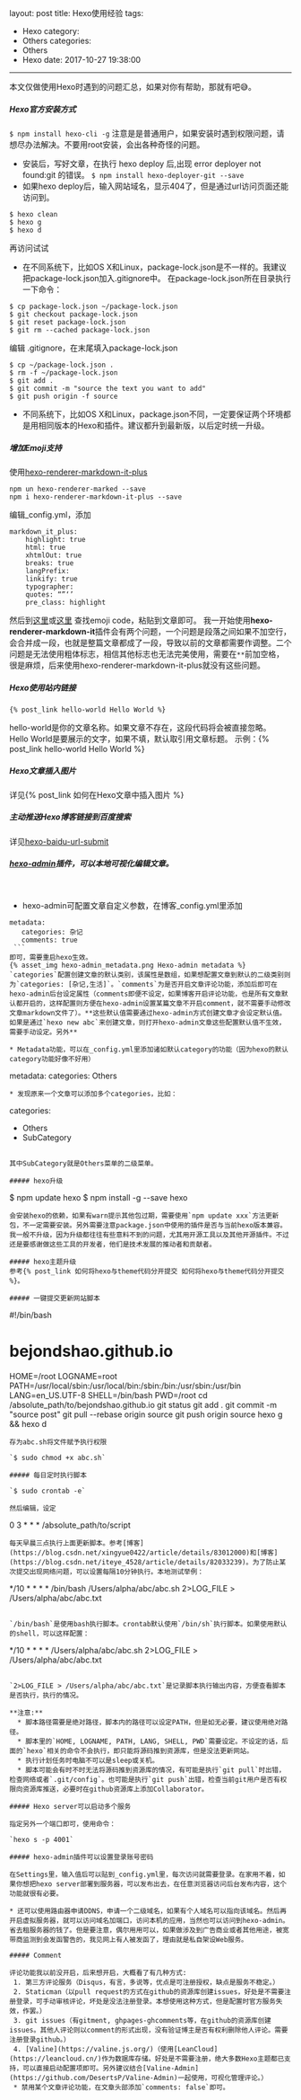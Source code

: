 layout: post
title: Hexo使用经验
tags:
  - Hexo
category:
  - Others
categories:
  - Others
  - Hexo
date: 2017-10-27 19:38:00
---
本文仅做使用Hexo时遇到的问题汇总，如果对你有帮助，那就有吧:sweat_smile:。

##### Hexo官方安装方式
`$ npm install hexo-cli -g`
注意是是普通用户，如果安装时遇到权限问题，请想尽办法解决。不要用root安装，会出各种奇怪的问题。
* 安装后，写好文章，在执行 hexo deploy 后,出现 error deployer not found:git 的错误。
`$ npm install hexo-deployer-git --save`
* 如果hexo deploy后，输入网站域名，显示404了，但是通过url访问页面还能访问到。
```
$ hexo clean
$ hexo g
$ hexo d
```
再访问试试
* 在不同系统下，比如OS X和Linux，package-lock.json是不一样的。我建议把package-lock.json加入.gitignore中。
在package-lock.json所在目录执行一下命令：
```
$ cp package-lock.json ~/package-lock.json
$ git checkout package-lock.json
$ git reset package-lock.json
$ git rm --cached package-lock.json
```
编辑 .gitignore，在末尾填入package-lock.json
```
$ cp ~/package-lock.json .
$ rm -f ~/package-lock.json
$ git add .
$ git commit -m "source the text you want to add"
$ git push origin -f source
```
* 不同系统下，比如OS X和Linux，package.json不同，一定要保证两个环境都是用相同版本的Hexo和插件。建议都升到最新版，以后定时统一升级。

##### 增加Emoji支持

使用[hexo-renderer-markdown-it-plus](https://github.com/CHENXCHEN/hexo-renderer-markdown-it-plus)
```
npm un hexo-renderer-marked --save
npm i hexo-renderer-markdown-it-plus --save
```
编辑_config.yml，添加
```
markdown_it_plus:
    highlight: true
    html: true
    xhtmlOut: true
    breaks: true
    langPrefix:
    linkify: true
    typographer:
    quotes: “”‘’
    pre_class: highlight
```
然后到[这里](http://emoji.muan.co/)或[这里](https://www.webpagefx.com/tools/emoji-cheat-sheet/) 查找emoji code，粘贴到文章即可。
我一开始使用**hexo-renderer-markdown-it**插件会有两个问题，一个问题是段落之间如果不加空行，会合并成一段，也就是整篇文章都成了一段，导致以前的文章都需要作调整。二个问题是无法使用粗体标志，相信其他标志也无法完美使用，需要在`**`前加空格，很是麻烦，后来使用hexo-renderer-markdown-it-plus就没有这些问题。

##### Hexo使用站内链接
```
{% post_link hello-world Hello World %}
```
hello-world是你的文章名称。如果文章不存在，这段代码将会被直接忽略。
Hello World是要展示的文字，如果不填，默认取引用文章标题。
示例：{% post_link hello-world Hello World %}

##### Hexo文章插入图片
详见{% post_link 如何在Hexo文章中插入图片 %}

##### 主动推送Hexo博客链接到百度搜索
详见[hexo-baidu-url-submit](https://www.npmjs.com/package/hexo-baidu-url-submit)

##### [hexo-admin](https://github.com/jaredly/hexo-admin)插件，可以本地可视化编辑文章。
  
  * hexo-admin可配置文章自定义参数，在博客_config.yml里添加
  ```
  metadata:
    categories: 杂记
    comments: true
  ```
即可，需要重启hexo生效。
{% asset_img hexo-admin_metadata.png Hexo-admin metadata %}
`categories`配置创建文章的默认类别，该属性是数组，如果想配置文章到默认的二级类别则为`categories: [杂记,生活]`。`comments`为是否开启文章评论功能，添加后即可在hexo-admin后台设定属性（comments即便不设定，如果博客开启评论功能，也是所有文章默认都开启的，这样配置则方便在hexo-admin设置某篇文章不开启comment，就不需要手动修改文章markdown文件了）。**这些默认值需要通过hexo-admin方式创建文章才会设定默认值。如果是通过`hexo new abc`来创建文章，则打开hexo-admin文章这些配置默认值不生效，需要手动设定。另外**

* Metadata功能，可以在_config.yml里添加诸如默认category的功能（因为hexo的默认category功能好像不好用）
```
metadata:
  categories: Others
```
* 发现原来一个文章可以添加多个categories，比如：

```
categories:
- Others
- SubCategory
```

其中SubCategory就是Others菜单的二级菜单。

##### hexo升级
```
$ npm update hexo
$ npm install -g --save hexo
```
会安装hexo的依赖，如果有warn提示其他包过期，需要使用`npm update xxx`方法更新包，不一定需要安装。另外需要注意package.json中使用的插件是否与当前hexo版本兼容。我一般不升级，因为升级都往往有些意料不到的问题，尤其用开源工具以及其他开源插件。不过还是要感谢做这些工具的开发者，他们是技术发展的推动者和贡献者。

##### hexo主题升级
参考{% post_link 如何将hexo与theme代码分开提交 如何将hexo与theme代码分开提交 %}。

##### 一键提交更新网站脚本
```
#!/bin/bash
# bejondshao.github.io
HOME=/root
LOGNAME=root
PATH=/usr/local/sbin:/usr/local/bin:/sbin:/bin:/usr/sbin:/usr/bin
LANG=en_US.UTF-8
SHELL=/bin/bash
PWD=/root
cd /absolute_path/to/bejondshao.github.io
git status
git add .
git commit -m "source post"
git pull --rebase origin source
git push origin source
hexo g && hexo d
```
存为abc.sh将文件赋予执行权限

`$ sudo chmod +x abc.sh`

##### 每日定时执行脚本

`$ sudo crontab -e`

然后编辑，设定
```
0 3 * * * /absolute_path/to/script
```
每天早晨三点执行上面更新脚本。参考[博客](https://blog.csdn.net/xingyue0422/article/details/83012000)和[博客](https://blog.csdn.net/iteye_4528/article/details/82033239)。为了防止某次提交出现网络问题，可以设置每隔10分钟执行。本地测试举例：

```
*/10 * * * * /bin/bash /Users/alpha/abc/abc.sh 2>LOG_FILE > /Users/alpha/abc/abc.txt
```

`/bin/bash`是使用bash执行脚本。crontab默认使用`/bin/sh`执行脚本。如果使用默认的shell，可以这样配置：
```
*/10 * * * * /Users/alpha/abc/abc.sh 2>LOG_FILE > /Users/alpha/abc/abc.txt
```

`2>LOG_FILE > /Users/alpha/abc/abc.txt`是记录脚本执行输出内容，方便查看脚本是否执行，执行的情况。

**注意:**  
  * 脚本路径需要是绝对路径，脚本内的路径可以设定PATH，但是如无必要，建议使用绝对路径。
  * 脚本里的`HOME, LOGNAME, PATH, LANG, SHELL, PWD`需要设定。不设定的话，后面的`hexo`相关的命令不会执行，即只能将源码推到资源库，但是没法更新网站。
  * 执行计划任务时电脑不可以是sleep或关机。
  * 脚本可能会有时不时无法将源码推到资源库的情况，有可能是执行`git pull`时出错，检查网络或者`.git/config`。也可能是执行`git push`出错，检查当前git用户是否有权限向资源库推送，必要时在github资源库上添加Collaborator。

##### Hexo server可以启动多个服务

指定另外一个端口即可，使用命令：

`hexo s -p 4001`

##### hexo-admin插件可以设置登录账号密码

在Settings里，输入值后可以贴到_config.yml里，每次访问就需要登录。在家用不着，如果你想把hexo server部署到服务器，可以发布出去，在任意浏览器访问后台发布内容，这个功能就很有必要。

* 还可以使用路由器申请DDNS，申请一个二级域名，如果有个人域名可以指向该域名。然后再开启虚拟服务器，就可以访问域名加端口，访问本机的应用，当然也可以访问到hexo-admin。省去租服务器的钱了。但是要注意，偶尔用用可以，如果做涉及到广告商业或者其他用途，被宽带商监测到会发函警告的，我见网上有人被发函了，理由就是私自架设Web服务。

##### Comment

评论功能我以前没开启，后来想开启，大概看了有几种方式: 
 1. 第三方评论服务（Disqus，有言，多说等，优点是可注册授权，缺点是服务不稳定。）
 2. Staticman（以pull request的方式在github的资源库创建issues，好处是不需要注册登录，可手动审核评论，坏处是没法注册登录。本想使用这种方式，但是配置时官方服务失效，作罢。）
 3. git issues（有gitment, ghpages-ghcomments等，在github的资源库创建issues。其他人评论则以comment的形式出现，没有验证博主是否有权利删除他人评论。需要注册登录github。）
 4. [Valine](https://valine.js.org/)（使用[LeanCloud](https://leancloud.cn/)作为数据库存储。好处是不需要注册，绝大多数Hexo主题都已支持，可以直接启动配置项即可。另外建议结合[Valine-Admin](https://github.com/DesertsP/Valine-Admin)一起使用，可视化管理评论。）
 * 禁用某个文章评论功能，在文章头部添加`comments: false`即可。